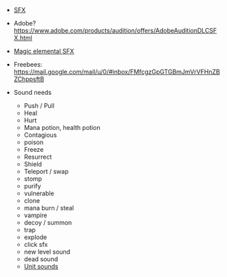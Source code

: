 
- [SFX](https://www.asoundeffect.com/sound-library/metamorphosis/)
- Adobe? https://www.adobe.com/products/audition/offers/AdobeAuditionDLCSFX.html
- [Magic elemental SFX](https://www.asoundeffect.com/sound-library/rpg3-magic-spells-elemental-packs/)

- Freebees: https://mail.google.com/mail/u/0/#inbox/FMfcgzGpGTGBmJmVrVFHnZBZChppsftB
- Sound needs
    - Push / Pull
    - Heal
    - Hurt
    - Mana potion, health potion
    - Contagious
    - poison
    - Freeze
    - Resurrect
    - Shield
    - Teleport / swap
    - stomp
    - purify
    - vulnerable
    - clone
    - mana burn / steal
    - vampire
    - decoy / summon
    - trap
    - explode
    - click sfx
    - new level sound
    - dead sound
    - [Unit sounds](https://www.asoundeffect.com/sound-library/animal-hyperrealism-vol-ii/)